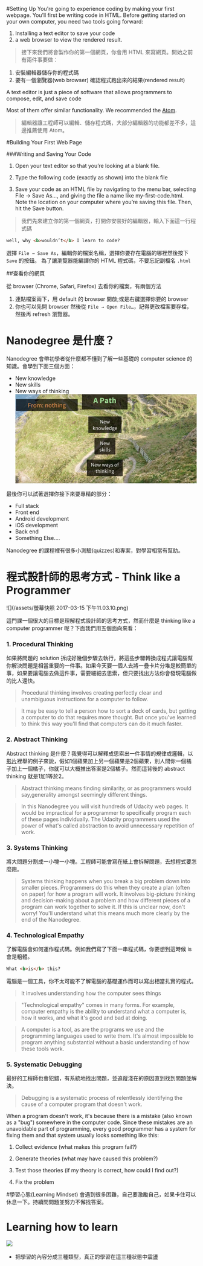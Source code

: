 #Setting Up
You're going to experience coding by making your first webpage. You’ll first be writing code in HTML. Before getting started on your own computer, you need two tools going forward:

1. Installing a text editor to save your code
2. a web browser to view the rendered result.



> 接下來我們將會製作你的第一個網頁，你會用 HTML 來寫網頁。開始之前有兩件事要做：
1. 安裝編輯器儲存你的程式碼
2. 要有一個瀏覽器(web browser) 確認程式跑出來的結果(rendered result)



A text editor is just a piece of software that allows programmers to compose, edit, and save code

Most of them offer similar functionality. We recommended the [Atom](https://atom.io/).

>編輯器讓工程師可以編輯、儲存程式碼，大部分編輯器的功能都差不多，這邊推薦使用 Atom。



#Building Your First Web Page

###Writing and Saving Your Code
1. Open your text editor so that you’re looking at a blank file. 

2. Type the following code (exactly as shown) into the blank file

3. Save your code as an HTML file by navigating to the menu bar, selecting File → Save As…, and giving the file a name like my-first-code.html. Note the location on your computer where you’re saving this file. Then, hit the Save button.

> 我們先來建立你的第一個網頁，打開你安裝好的編輯器，輸入下面這一行程式碼

```html
well, why <b>wouldn’t</b> I learn to code?
```

選擇 `File → Save As`，編輯你的檔案名稱，選擇你要存在電腦的哪裡然後按下 `Save` 的按鈕。
為了讓瀏覽器能編譯你的 HTML 程式碼，不要忘記副檔名 `.html`


##查看你的網頁

從 browser (Chrome, Safari, Firefox) 去看你的檔案，有兩個方法

1. 連點檔案兩下，用 default 的 browser 開啟;或是右鍵選擇你要的 browser
2. 你也可以先開 browser 然後從 `File → Open File…`，記得更改檔案要存檔，然後再 refresh 瀏覽器。


# Nanodegree 是什麼？
Nanodegree 會帶初學者從什麼都不懂到了解一些基礎的 computer science 的知識。會學到下面三個方面：
* New knowledge
* New skills
* New ways of thinking
![](/assets/welcomeToTheNano_1.png)

最後你可以試著選擇你接下來要專精的部分：
* Full stack
* Front end
* Android development
* iOS development
* Back end
* Something Else....

Nanodegree 的課程裡有很多小測驗(quizzes)和專案，對學習相當有幫助。

# 程式設計師的思考方式 - Think like a Programmer

![](/assets/螢幕快照 2017-03-15 下午11.03.10.png)

這門課一個很大的目標是理解程式設計師的思考方式，然而什麼是 thinking like a computer programmer 呢？下面我們用五個面向來看：

### 1. Procedural Thinking

如果將問題的 solution 拆成好幾個步驟去執行，將這些步驟轉換成程式讓電腦幫你解決問題是相當重要的一件事。如果今天要一個人去將一疊卡片分堆是較簡單的事，如果要讓電腦去做這件事，需要細細去思索，但只要找出方法你會發現電腦做的比人還快。

> Procedural thinking involves creating perfectly clear and unambiguous instructions for a computer to follow.

> It may be easy to tell a person how to sort a deck of cards, but getting a computer to do that requires more thought. But once you've learned to think this way you'll find that computers can do it much faster.

### 2. Abstract Thinking

Abstract thinking 是什麼？我覺得可以解釋成思索出一件事情的規律或邏輯，以[影片](https://www.youtube.com/watch?time_continue=25&v=aJU6VGa4XHw)裡舉的例子來說，假如1個蘋果加上另一個蘋果是2個蘋果，別人問你一個橘子加上一個橘子，你就可以大概推出答案是2個橘子。然而這背後的 abstract thinking 就是1加1等於2。

> Abstract thinking means finding similarity, or as programmers would say,generality amongst seemingly different things.

> In this Nanodegree you will visit hundreds of Udacity web pages. It would be impractical for a programmer to specifically program each of these pages individually. The Udacity programmers used the power of what's called abstraction to avoid unnecessary repetition of work.

### 3. Systems Thinking
將大問題分割成一小塊一小塊。工程師可能會寫在紙上會拆解問題，去想程式要怎麼跑。

> Systems thinking happens when you break a big problem down into smaller pieces. Programmers do this when they create a plan \(often on paper\) for how a program will work. It involves big-picture thinking and decision-making about a problem and how different pieces of a program can work together to solve it. If this is unclear now, don't worry! You'll understand what this means much more clearly by the end of the Nanodegree.

### 4. Technological Empathy
了解電腦會如何運作程式碼。例如我們寫了下面一串程式碼，你要想到這時候 is 會是粗體。
```html
What <b>is</b> this?
```
電腦是一個工具，你不太可能不了解電腦的基礎運作而可以寫出相當扎實的程式。
> It involves understanding how the computer sees things

> "Technological empathy" comes in many forms. For example, computer empathy is the ability to understand what a computer is, how it works, and what it's good and bad at doing.

> A computer is a tool, as are the programs we use and the programming languages used to write them. It's almost impossible to program anything substantial without a basic understanding of how these tools work.

### 5. Systematic Debugging

最好的工程師也會犯錯，有系統地找出問題，並追蹤淺在的原因直到找到問題並解決。

> Debugging is a systematic process of relentlessly identifying the cause of a computer program that doesn't work.

 When a program doesn't work, it's because there is a mistake \(also known as a "bug"\) somewhere in the computer code. Since these mistakes are an unavoidable part of programming, every good programmer has a system for fixing them and that system usually looks something like this:

1. Collect evidence \(what makes this program fail?\)

2. Generate theories \(what may have caused this problem?\)

3. Test those theories \(if my theory is correct, how could I find out?\)

4. Fix the problem

#學習心態(Learning Mindset)
會遇到很多困難，自己要激勵自己，如果卡住可以休息一下。持續問問題並努力不懈找答案。

# Learning how to learn

![](https://lh5.googleusercontent.com/uuLrX7t3FJ3KTWdR3Tnx5Yc-7SX4eoKUgAJmR8ME9mvfdFWIRYRGtap5xqAAYxIX0TKXvRnEklfuH8Ap9aTYgFVydPAGowai_4C0WKvaOYiMCOU5m_fSjb8nN7JHFaMnvk5W8nXB)

* 把學習的內容分成三種類型，真正的學習在這三種狀態中震盪



